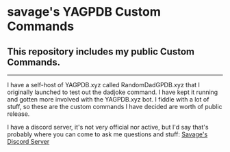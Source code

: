 # savage's YAGPDB Custom Commands

## This repository includes my public Custom Commands. 

---

I have a self-host of YAGPDB.xyz called RandomDadGPDB.xyz that I originally launched to test out the dadjoke command. I have kept it running and gotten more involved with the YAGPDB.xyz bot.
I fiddle with a lot of stuff, so these are the custom commands I have decided are worth of public release.

I have a discord server, it's not very official nor active, but I'd say that's probably where you can come to ask me questions and stuff: [Savage's Discord Server](https://discord.gg/sEmh7Cj)
